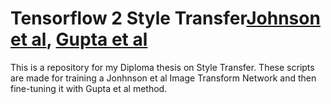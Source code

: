 # Tensorflow 2 Style Transfer[Johnson et al](https://arxiv.org/abs/1603.08155), [Gupta et al](https://arxiv.org/abs/1705.02092)
This is a repository for my Diploma thesis on Style Transfer.
These scripts are made for training a Jonhnson et al Image Transform Network and then fine-tuning it with Gupta et al method.
